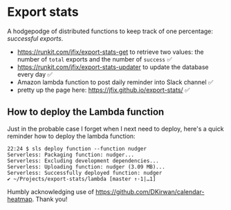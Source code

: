 # Export stats

A hodgepodge of distributed functions to keep track of one percentage: _successful exports_.

* https://runkit.com/jfix/export-stats-get to retrieve two values: the number of `total` exports and the number of `success` ✅
* https://runkit.com/jfix/export-stats-updater to update the database every day ✅
* Amazon lambda function to post daily reminder into Slack channel ✅
* pretty up the page here: https://jfix.github.io/export-stats/ ✅

## How to deploy the Lambda function

Just in the probable case I forget when I next need to deploy, here's a quick reminder how to deploy the lambda function:

    22:24 $ sls deploy function --function nudger
    Serverless: Packaging function: nudger...
    Serverless: Excluding development dependencies...
    Serverless: Uploading function: nudger (3.09 MB)...
    Serverless: Successfully deployed function: nudger
    ✔ ~/Projects/export-stats/lambda [master ↑·1|…1]


Humbly acknowledging use of https://github.com/DKirwan/calendar-heatmap. Thank you!
